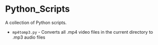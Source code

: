 # Python_Scripts
A collection of Python scripts.


- `mp4tomp3.py` - Converts all .mp4 video files in the current directory to .mp3 audio files



